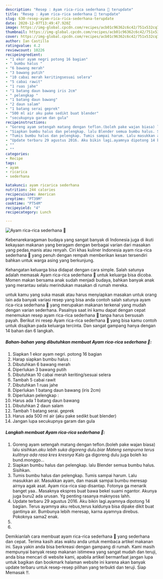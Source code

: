 ```yaml
---
description: "Resep : Ayam rica-rica sederhana 🍗 terupdate"
title: "Resep : Ayam rica-rica sederhana 🍗 terupdate"
slug: 630-resep-ayam-rica-rica-sederhana-terupdate
date: 2020-12-07T13:49:47.920Z
image: https://img-global.cpcdn.com/recipes/acb01c96362c6c42/751x532cq70/ayam-rica-rica-sederhana-🍗-foto-resep-utama.jpg
thumbnail: https://img-global.cpcdn.com/recipes/acb01c96362c6c42/751x532cq70/ayam-rica-rica-sederhana-🍗-foto-resep-utama.jpg
cover: https://img-global.cpcdn.com/recipes/acb01c96362c6c42/751x532cq70/ayam-rica-rica-sederhana-🍗-foto-resep-utama.jpg
author: Ian Castillo
ratingvalue: 4.2
reviewcount: 10226
recipeingredient:
- "1 ekor ayam negri potong 16 bagian"
- " bumbu halus "
- "6 bawang merah"
- "3 bawang putih"
- "10 cabai merah keritingsesuai selera"
- "5 cabai rawit"
- "1 ruas jahe"
- "1 batang daun bawang iris 2cm"
- " pelengkap "
- "1 batang daun bawang"
- "2 daun salam"
- "1 batang serai geprek"
- "500 ml air aku pake sedikt buat blender"
- "secukupnya garam dan gula"
recipeinstructions:
- "Goreng ayam setengah matang dengan teflon.(boleh pake wajan biasa) lalu sisihkan.*aku lebih suka digoreng dulu.biar Mateng sempurna terus kulitnya ada rasa kres kresnya* Kalo ga digoreng dulu juga boleh ko bund.monggo..."
- "Siapkan bumbu halus dan pelengkap. lalu Blender semua bumbu halus. Sisihkan."
- "Tumis bumbu halus dan pelengkap. Tumis sampai harum. Lalu masukkan air. Masukkan ayam, dan masak sampai bumbu meresap airnya agak asat. Ayam rica-rica siap disantap. Fotonya ga menarik banget yaa.. Masaknya ekspres buat bawa bekel suami ngantor. Akunya juga buru2 ada urusan. Yg penting rasanya maknyoss lahh."
- "Update terbaru 29 agustus 2016. Aku bikin lagi.ayamnya dipotong 14 bagian. Terus ayamnya aku rebus,terus kaldunya bisa dipake dikit buat gantinya air. Bumbunya lebih meresap, karna ayamnya direbus. Pokoknya sama2 enak."
- ""
- ""
categories:
- Recipe
tags:
- ayam
- ricarica
- sederhana

katakunci: ayam ricarica sederhana 
nutrition: 244 calories
recipecuisine: American
preptime: "PT39M"
cooktime: "PT54M"
recipeyield: "4"
recipecategory: Lunch

---
```



![Ayam rica-rica sederhana 🍗](https://img-global.cpcdn.com/recipes/acb01c96362c6c42/751x532cq70/ayam-rica-rica-sederhana-🍗-foto-resep-utama.jpg)

Kebenarekaragaman budaya yang sangat banyak di Indonesia juga di ikuti kekayaan makanan yang beragam dengan berbagai varian dari masakan yang pedas,manis atau renyah. Ciri khas kuliner Indonesia ayam rica-rica sederhana 🍗 yang penuh dengan rempah memberikan kesan tersendiri bahkan untuk warga asing yang berkunjung.


Kehangatan keluarga bisa didapat dengan cara simple. Salah satunya adalah memasak Ayam rica-rica sederhana 🍗 untuk keluarga bisa dicoba. Momen makan bersama anak sudah menjadi budaya, bahkan banyak anak yang merantau selalu merindukan masakan di rumah mereka.



untuk kamu yang suka masak atau harus menyiapkan masakan untuk orang lain ada banyak variasi resep yang bisa anda contoh salah satunya ayam rica-rica sederhana 🍗 yang merupakan makanan terkenal yang mudah dengan varian sederhana. Pasalnya saat ini kamu dapat dengan cepat menemukan resep ayam rica-rica sederhana 🍗 tanpa harus bersusah payah.
Berikut ini resep Ayam rica-rica sederhana 🍗 yang bisa kamu contoh untuk disajikan pada keluarga tercinta. Dan sangat gampang hanya dengan 14 bahan dan 6 langkah.


<!--inarticleads1-->

##### Bahan-bahan yang dibutuhkan membuat Ayam rica-rica sederhana 🍗:

1. Siapkan 1 ekor ayam negri. potong 16 bagian
1. Harap siapkan  bumbu halus :
1. Dibutuhkan 6 bawang merah
1. Diperlukan 3 bawang putih
1. Dibutuhkan 10 cabai merah keriting/sesuai selera
1. Tambah 5 cabai rawit
1. Dibutuhkan 1 ruas jahe
1. Diperlukan 1 batang daun bawang (iris 2cm)
1. Diperlukan  pelengkap :
1. Harus ada 1 batang daun bawang
1. Dibutuhkan 2 daun salam
1. Tambah 1 batang serai. geprek
1. Harus ada 500 ml air (aku pake sedikt buat blender)
1. Jangan lupa secukupnya garam dan gula




<!--inarticleads2-->

##### Langkah membuat  Ayam rica-rica sederhana 🍗:

1. Goreng ayam setengah matang dengan teflon.(boleh pake wajan biasa) lalu sisihkan.*aku lebih suka digoreng dulu.biar Mateng sempurna terus kulitnya ada rasa kres kresnya* Kalo ga digoreng dulu juga boleh ko bund.monggo...
1. Siapkan bumbu halus dan pelengkap. lalu Blender semua bumbu halus. Sisihkan.
1. Tumis bumbu halus dan pelengkap. Tumis sampai harum. Lalu masukkan air. Masukkan ayam, dan masak sampai bumbu meresap airnya agak asat. Ayam rica-rica siap disantap. Fotonya ga menarik banget yaa.. Masaknya ekspres buat bawa bekel suami ngantor. Akunya juga buru2 ada urusan. Yg penting rasanya maknyoss lahh.
1. Update terbaru 29 agustus 2016. Aku bikin lagi.ayamnya dipotong 14 bagian. Terus ayamnya aku rebus,terus kaldunya bisa dipake dikit buat gantinya air. Bumbunya lebih meresap, karna ayamnya direbus. Pokoknya sama2 enak.
1. 
1. 




Demikianlah cara membuat ayam rica-rica sederhana 🍗 yang sederhana dan cepat. Terima kasih atas waktu anda untuk membaca artikel makanan ini. Saya yakin anda bisa berkreasi dengan gampang di rumah. Kami masih mempunyai banyak resep makanan istimewa yang sangat mudah dan teruji, anda bisa mencari di website kami, apabila artikel bermanfaat jangan lupa untuk bagikan dan bookmark halaman website ini karena akan banyak update terbaru untuk resep-resep pilihan yang terbukti dan teruji. Siap Memasak !!. 
